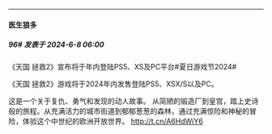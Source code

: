 ﻿
*****

####  医生狼多  
##### 96#       发表于 2024-6-8 06:00

《天国 拯救2》宣布将于年内登陆PS5、XS及PC平台#夏日游戏节2024# 

《天国 拯救2》游戏将于2024年内发售登陆PS5、XSX/S以及PC。

这是一个关于复仇、勇气和发现的动人故事。 从简陋的锻造厂到皇宫，踏上史诗般的旅程。从充满活力的城市街道到郁郁葱葱的森林，通过充满惊险和神秘的冒险，体验这个中世纪的欧洲开放世界。 http://t.cn/A6HdWiY6

